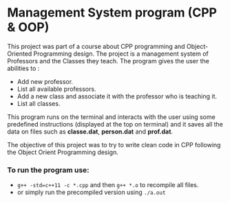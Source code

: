 # Management System program (CPP & OOP)

This project was part of a course about CPP programming and Object-Oriented Programming design. The project is a management system of Professors and the Classes they teach.
The program gives the user the abilities to :
  * Add new professor.
  * List all available professors.
  * Add a new class and associate it with the professor who is teaching it.
  * List all classes.

This program runs on the terminal and interacts with the user using some predefined instructions (displayed at the top on terminal) and it saves all the data on files such as **classe.dat**, **person.dat** and **prof.dat**.

The objective of this project was to try to write clean code in CPP following the Object Orient Programming design.

### To run the program use:
  * `g++ -std=c++11 -c *.cpp` and then `g++ *.o` to recompile all files.
  * or simply run the precompiled version using `./a.out`
